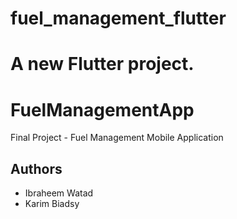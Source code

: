 # fuel_management_flutter

A new Flutter project.
=======
# FuelManagementApp
Final Project - Fuel Management Mobile Application

## Authors

- Ibraheem Watad
- Karim Biadsy
